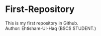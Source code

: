 # First-Repository
This is my first repository in Github.
<br>
Author: Ehtisham-Ul-Haq (BSCS STUDENT.)
